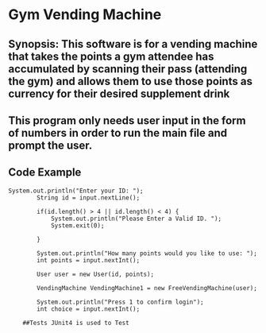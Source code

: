 # Gym Vending Machine 
## Synopsis: This software is for a vending machine that takes the points a gym attendee has accumulated by scanning their pass (attending the gym) and allows them to use those points as currency for their desired supplement drink
## This program only needs user input in the form of numbers in order to run the main file and prompt the user. 
## Code Example 
```
System.out.println("Enter your ID: ");
		String id = input.nextLine(); 
		
		if(id.length() > 4 || id.length() < 4) {
			System.out.println("Please Enter a Valid ID. ");
			System.exit(0);
			
		}
		
		System.out.println("How many points would you like to use: ");
		int points = input.nextInt();
		
		User user = new User(id, points);
		
		VendingMachine VendingMachine1 = new FreeVendingMachine(user);
		
		System.out.println("Press 1 to confirm login");
		int choice = input.nextInt();
    
    ##Tests JUnit4 is used to Test
